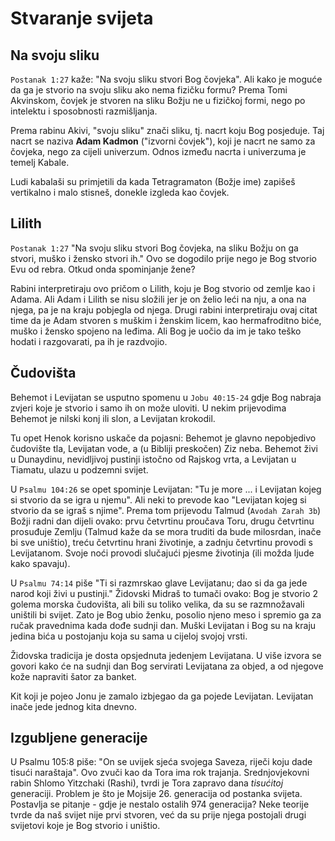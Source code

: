 # Stvaranje svijeta

## Na svoju sliku

`Postanak 1:27` kaže: "Na svoju sliku stvori Bog čovjeka". Ali kako je moguće da ga je stvorio na svoju sliku ako nema fizičku formu? Prema Tomi Akvinskom, čovjek je stvoren na sliku Božju ne u fizičkoj formi, nego po intelektu i sposobnosti razmišljanja.

Prema rabinu Akivi, "svoju sliku" znači sliku, tj. nacrt koju Bog posjeduje. Taj nacrt se naziva **Adam Kadmon** ("izvorni čovjek"), koji je nacrt ne samo za čovjeka, nego za cijeli univerzum. Odnos između nacrta i univerzuma je temelj Kabale.

Ludi kabalaši su primjetili da kada Tetragramaton (Božje ime) zapišeš vertikalno i malo stisneš, donekle izgleda kao čovjek.

## Lilith

`Postanak 1:27` "Na svoju sliku stvori Bog čovjeka, na sliku Božju on ga stvori, muško i žensko stvori ih." Ovo se dogodilo prije nego je Bog stvorio Evu od rebra. Otkud onda spominjanje žene?

Rabini interpretiraju ovo pričom o Lilith, koju je Bog stvorio od zemlje kao i Adama. Ali Adam i Lilith se nisu složili jer je on želio leći na nju, a ona na njega, pa je na kraju pobjegla od njega. Drugi rabini interpretiraju ovaj citat time da je Adam stvoren s muškim i ženskim licem, kao hermafroditno biće, muško i žensko spojeno na leđima. Ali Bog je uočio da im je tako teško hodati i razgovarati, pa ih je razdvojio.

## Čudovišta

Behemot i Levijatan se usputno spomenu u `Jobu 40:15-24` gdje Bog nabraja zvjeri koje je stvorio i samo ih on može uloviti. U nekim prijevodima Behemot je nilski konj ili slon, a Levijatan krokodil.

Tu opet Henok korisno uskače da pojasni: Behemot je glavno nepobjedivo čudovište tla, Levijatan vode, a (u Bibliji preskočen) Ziz neba. Behemot živi u Dunaydinu, nevidljivoj pustinji istočno od Rajskog vrta, a Levijatan u Tiamatu, ulazu u podzemni svijet.

U `Psalmu 104:26` se opet spominje Levijatan: "Tu je more ... i Levijatan kojeg si stvorio da se igra u njemu". Ali neki to prevode kao "Levijatan kojeg si stvorio da se igraš s njime". Prema tom prijevodu Talmud (`Avodah Zarah 3b`) Božji radni dan dijeli ovako: prvu četvrtinu proučava Toru, drugu četvrtinu prosuđuje Zemlju (Talmud kaže da se mora truditi da bude milosrdan, inače bi sve uništio), treću četvrtinu hrani životinje, a zadnju četvrtinu provodi s Levijatanom. Svoje noći provodi slučajući pjesme životinja (ili možda ljude kako spavaju).

U `Psalmu 74:14` piše "Ti si razmrskao glave Levijatanu; dao si da ga jede narod koji živi u pustinji." Židovski Midraš to tumači ovako: Bog je stvorio 2 golema morska čudovišta, ali bili su toliko velika, da su se razmnožavali uništili bi svijet. Zato je Bog ubio ženku, posolio njeno meso i spremio ga za ručak pravednima kada dođe sudnji dan. Muški Levijatan i Bog su na kraju jedina bića u postojanju koja su sama u cijeloj svojoj vrsti.

Židovska tradicija je dosta opsjednuta jedenjem Levijatana. U više izvora se govori kako će na sudnji dan Bog servirati Levijatana za objed, a od njegove kože napraviti šator za banket.

Kit koji je pojeo Jonu je zamalo izbjegao da ga pojede Levijatan. Levijatan inače jede jednog kita dnevno.

## Izgubljene generacije

U Psalmu 105:8 piše: "On se uvijek sjeća svojega Saveza, riječi koju dade tisući naraštaja". Ovo zvuči kao da Tora ima rok trajanja. Srednjovjekovni rabin Shlomo Yitzchaki (Rashi), tvrdi je Tora zapravo dana *tisućitoj* generaciji. Problem je što je Mojsije 26. generacija od postanka svijeta. Postavlja se pitanje - gdje je nestalo ostalih 974 generacija? Neke teorije tvrde da naš svijet nije prvi stvoren, već da su prije njega postojali drugi svijetovi koje je Bog stvorio i uništio.


